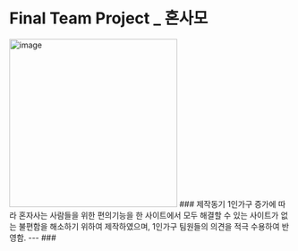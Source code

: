 # Final Team Project _ 혼사모 
<img width="300" alt="image" src="https://user-images.githubusercontent.com/95472522/164970843-32e066ab-93c7-4e2b-a569-e3b40017d87b.png">
### 제작동기
1인가구 증가에 따라 혼자사는 사람들을 위한 편의기능을 한 사이트에서 모두 해결할 수 있는 사이트가 없는 불편함을 해소하기 위하여 제작하였으며, 
1인가구 팀원들의 의견을 적극 수용하여 반영함. 
---
###
